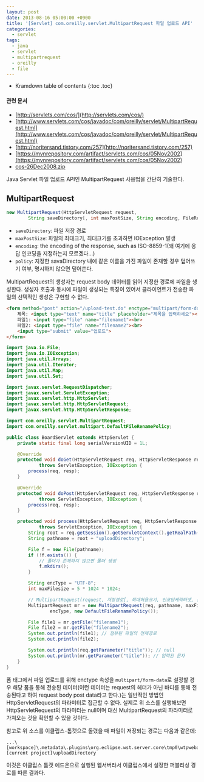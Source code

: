 ```yaml
---
layout: post
date: 2013-08-16 05:00:00 +0900
title: '[Servlet] com.oreilly.servlet.MultipartRequest 파일 업로드 API'
categories:
  - servlet
tags:
  - java
  - servlet
  - multipartrequest
  - oreilly
  - file
---
```


* Kramdown table of contents
{:toc .toc}

#### 관련 문서

- [http://servlets.com/cos/](http://servlets.com/cos/)
- [http://www.servlets.com/cos/javadoc/com/oreilly/servlet/MultipartRequest.html](http://www.servlets.com/cos/javadoc/com/oreilly/servlet/MultipartRequest.html)
- [http://noritersand.tistory.com/257](http://noritersand.tistory.com/257)
- [https://mvnrepository.com/artifact/servlets.com/cos/05Nov2002](https://mvnrepository.com/artifact/servlets.com/cos/05Nov2002)
- [cos-26Dec2008.zip](/attachments/cos-26Dec2008.zip)

Java Servlet 파일 업로드 API인 MultipartRequest 사용법을 간단히 기술한다.

## MultipartRequest

```java
new MultipartRequest(HttpServletRequest request,
        String saveDirectory[, int maxPostSize, String encoding, FileRenamePolicy policy])
```

- `saveDirectory`: 파일 저장 경로
- `maxPostSize`: 파일의 최대크기, 최대크기를 초과하면 IOException 발생
- `encoding`: the encoding of the response, such as ISO-8859-1(왜 여기에 응답 인코딩을 지정하는지 모르겠다...)
- `policy`: 지정한 savaDirectory 내에 같은 이름을 가진 파일이 존재할 경우 덮어쓰기 여부, 명시하지 않으면 덮어쓴다.

MultipartRequest의 생성자는 request body 데이터를 읽어 지정한 경로에 파일을 생성한다. 생성자 호출과 동시에 파일이 생성되는 특징이 있어서 클라이언트가 전송한 파일의 선택적인 생성은 구현할 수 없다.

```html
<form method="post" action="/upload-test.do" enctype="multipart/form-data">
    제목: <input type="text" name="title" placeholder="제목을 입력하세요"><br>
    파일1: <input type="file" name="filename1"><br>
    파일2: <input type="file" name="filename2"><br>
    <input type="submit" value="업로드">
</form>
```

```java
import java.io.File;
import java.io.IOException;
import java.util.Arrays;
import java.util.Iterator;
import java.util.Map;
import java.util.Set;

import javax.servlet.RequestDispatcher;
import javax.servlet.ServletException;
import javax.servlet.http.HttpServlet;
import javax.servlet.http.HttpServletRequest;
import javax.servlet.http.HttpServletResponse;

import com.oreilly.servlet.MultipartRequest;
import com.oreilly.servlet.multipart.DefaultFileRenamePolicy;

public class BoardServlet extends HttpServlet {
    private static final long serialVersionUID = 1L;

    @Override
    protected void doGet(HttpServletRequest req, HttpServletResponse resp)
            throws ServletException, IOException {
        process(req, resp);
    }

    @Override
    protected void doPost(HttpServletRequest req, HttpServletResponse resp)
            throws ServletException, IOException {
        process(req, resp);
    }

    protected void process(HttpServletRequest req, HttpServletResponse resp)
            throws ServletException, IOException {
        String root = req.getSession().getServletContext().getRealPath("/");
        String pathname = root + "uploadDirectory";

        File f = new File(pathname);
        if (!f.exists()) {
            // 폴더가 존재하지 않으면 폴더 생성
            f.mkdirs();
        }

        String encType = "UTF-8";
        int maxFilesize = 5 * 1024 * 1024;

        // MultipartRequest(request, 저장경로[, 최대허용크기, 인코딩케릭터셋, 동일한 파일명 보호 여부])
        MultipartRequest mr = new MultipartRequest(req, pathname, maxFilesize,
                encType, new DefaultFileRenamePolicy());

        File file1 = mr.getFile("filename1");
        File file2 = mr.getFile("filename2");
        System.out.println(file1); // 첨부된 파일의 전체경로
        System.out.println(file2);

        System.out.println(req.getParameter("title")); // null
        System.out.println(mr.getParameter("title")); // 입력된 문자
    }
}
```

폼 태그에서 파일 업로드를 위해 enctype 속성을 `multipart/form-data`로 설정할 경우 해당 폼을 통해 전송된 데이터(이런 데이터는 request의 헤더가 아닌 바디를 통해 전송된다고 하여 request body post data라고 한다.)는 일반적인 방법인 HttpServletRequest의 파라미터로 접근할 수 없다. 실제로 위 소스를 실행해보면 HttpServletRequest의 파라미터는 null이며 대신 MultipartRequest의 파라미터로 가져오는 것을 확인할 수 있을 것이다.

참고로 위 소스를 이클립스-톰캣으로 돌렸을 때 파일이 저장되는 경로는 다음과 같은데:

```
...\[workspace]\.metadata\.plugins\org.eclipse.wst.server.core\tmp0\wtpwebapps\[current project]\uploadDirectory
```

이것은 이클립스 톰캣 에드온으로 실행된 웹서버라서 이클립스에서 설정한 퍼블리싱 경로를 따른 결과다.
